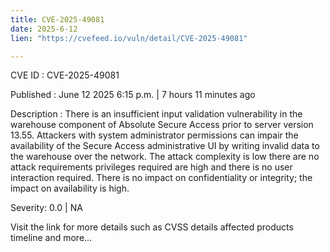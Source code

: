 ```yaml
---
title: CVE-2025-49081
date: 2025-6-12
lien: "https://cvefeed.io/vuln/detail/CVE-2025-49081"

---
```


CVE ID : CVE-2025-49081

Published :  June 12
2025
6:15 p.m. | 7 hours
11 minutes ago

Description : There is an insufficient input validation vulnerability in the warehouse
component of Absolute Secure Access prior to server version 13.55. Attackers
with system administrator permissions can impair the availability of the Secure
Access administrative UI by writing invalid data to the warehouse over the
network. The attack complexity is low
there are no attack requirements
privileges required are high
and there is no user interaction required. There
is no impact on confidentiality or integrity; the impact on availability is
high.

Severity: 0.0 | NA

Visit the link for more details
such as CVSS details
affected products
timeline
and more...
